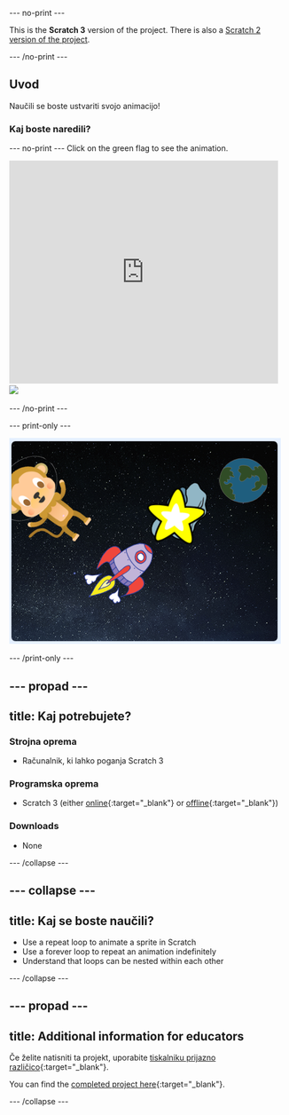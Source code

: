 \--- no-print \---

This is the **Scratch 3** version of the project. There is also a [Scratch 2 version of the project](https://projects.raspberrypi.org/en/projects/lost-in-space-scratch2).

\--- /no-print \---

## Uvod

Naučili se boste ustvariti svojo animacijo!

### Kaj boste naredili?

\--- no-print \--- Click on the green flag to see the animation.

<div class="scratch-preview">
  <iframe allowtransparency="true" width="485" height="402" src="https://scratch.mit.edu/projects/embed/276873231/?autostart=false" frameborder="0" scrolling="no"></iframe>
  <img src="images/space-final.png">
</div>

\--- /no-print \---

\--- print-only \---

![Complete project](images/showcase_static.png)

\--- /print-only \---

## \--- propad \---

## title: Kaj potrebujete?

### Strojna oprema

- Računalnik, ki lahko poganja Scratch 3

### Programska oprema

- Scratch 3 (either [online](http://rpf.io/scratchon){:target="_blank"} or [offline](http://rpf.io/scratchoff){:target="_blank"})

### Downloads

- None

\--- /collapse \---

## \--- collapse \---

## title: Kaj se boste naučili?

- Use a repeat loop to animate a sprite in Scratch
- Use a forever loop to repeat an animation indefinitely
- Understand that loops can be nested within each other

\--- /collapse \---

## \--- propad \---

## title: Additional information for educators

Če želite natisniti ta projekt, uporabite [tiskalniku prijazno različico](https://projects.raspberrypi.org/en/projects/lost-in-space/print){:target="_blank"}.

You can find the [completed project here](http://rpf.io/p/en/lost-in-space-get){:target="_blank"}.

\--- /collapse \---